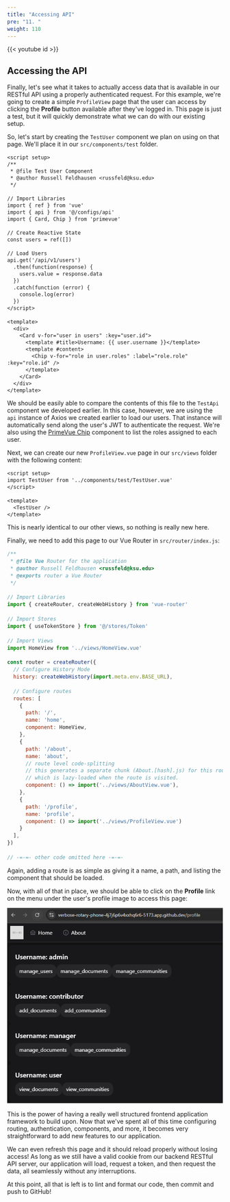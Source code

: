 ```yaml
---
title: "Accessing API"
pre: "11. "
weight: 110
---
```


{{< youtube id >}}

## Accessing the API

Finally, let's see what it takes to actually access data that is available in our RESTful API using a properly authenticated request. For this example, we're going to create a simple `ProfileView` page that the user can access by clicking the **Profile** button available after they've logged in. This page is just a test, but it will quickly demonstrate what we can do with our existing setup.

So, let's start by creating the `TestUser` component we plan on using on that page. We'll place it in our `src/components/test` folder.

```vue {title="src/components/test/TestUser.vue"}
<script setup>
/**
 * @file Test User Component
 * @author Russell Feldhausen <russfeld@ksu.edu>
 */

// Import Libraries
import { ref } from 'vue'
import { api } from '@/configs/api'
import { Card, Chip } from 'primevue'

// Create Reactive State
const users = ref([])

// Load Users
api.get('/api/v1/users')
  .then(function(response) {
    users.value = response.data
  })
  .catch(function (error) {
    console.log(error)
  })
</script>

<template>
  <div>
    <Card v-for="user in users" :key="user.id">
      <template #title>Username: {{ user.username }}</template>
      <template #content>
        <Chip v-for="role in user.roles" :label="role.role" :key="role.id" />
      </template>
    </Card>
  </div>
</template>
```

We should be easily able to compare the contents of this file to the `TestApi` component we developed earlier. In this case, however, we are using the `api` instance of Axios we created earlier to load our users. That instance will automatically send along the user's JWT to authenticate the request. We're also using the [PrimeVue Chip](https://primevue.org/chip/) component to list the roles assigned to each user.

Next, we can create our new `ProfileView.vue` page in our `src/views` folder with the following content:

```vue {title="src/views/ProfileView.vue"}
<script setup>
import TestUser from '../components/test/TestUser.vue'
</script>

<template>
  <TestUser />
</template>
```

This is nearly identical to our other views, so nothing is really new here.

Finally, we need to add this page to our Vue Router in `src/router/index.js`:

```js {title="src/router/index.js" hl_lines="35-39"}
/**
 * @file Vue Router for the application
 * @author Russell Feldhausen <russfeld@ksu.edu>
 * @exports router a Vue Router
 */

// Import Libraries
import { createRouter, createWebHistory } from 'vue-router'

// Import Stores
import { useTokenStore } from '@/stores/Token'

// Import Views
import HomeView from '../views/HomeView.vue'

const router = createRouter({
  // Configure History Mode
  history: createWebHistory(import.meta.env.BASE_URL),

  // Configure routes
  routes: [
    {
      path: '/',
      name: 'home',
      component: HomeView,
    },
    {
      path: '/about',
      name: 'about',
      // route level code-splitting
      // this generates a separate chunk (About.[hash].js) for this route
      // which is lazy-loaded when the route is visited.
      component: () => import('../views/AboutView.vue'),
    },
    {
      path: '/profile',
      name: 'profile',
      component: () => import('../views/ProfileView.vue')
    }
  ],
})

// -=-=- other code omitted here -=-=-
```

Again, adding a route is as simple as giving it a name, a path, and listing the component that should be loaded.

Now, with all of that in place, we should be able to click on the **Profile** link on the menu under the user's profile image to access this page:

![Vue Auth Process](/images/examples/05/vue_api.png)

This is the power of having a really well structured frontend application framework to build upon. Now that we've spent all of this time configuring routing, authentication, components, and more, it becomes very straightforward to add new features to our application. 

We can even refresh this page and it should reload properly without losing access! As long as we still have a valid cookie from our backend RESTful API server, our application will load, request a token, and then request the data, all seamlessly without any interruptions.

At this point, all that is left is to lint and format our code, then commit and push to GitHub!